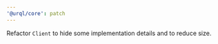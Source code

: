 ```yaml
---
'@urql/core': patch
---
```


Refactor `Client` to hide some implementation details and to reduce size.
